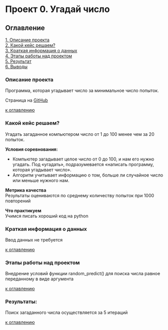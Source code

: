 # Проект 0. Угадай число 

## Оглавление  
[1. Описание проекта](README.md#Описание-проекта)  
[2. Какой кейс решаем?](README.md#Какой-кейс-решаем)  
[3. Краткая информация о данных](README.md#Краткая-информация-о-данных)  
[4. Этапы работы над проектом](README.md#Этапы-работы-над-проектом)  
[5. Результат](README.md#Результат)    
[6. Выводы](README.md#Выводы) 

### Описание проекта    
Программа, которая угадывает число за минимальное число попыток.

Страница на [GitHub](https://github.com/Stastr87/module8_hw1.git)

[к оглавлению](README.md#Оглавление)


### Какой кейс решаем?    
Угадать загаданное компьютером число от 1 до 100 менее чем за 20 попыток.

**Условия соревнования:**  
- Компьютер загадывает целое число от 0 до 100, и нам его нужно угадать. Под «угадать», подразумевается «написать программу, которая угадывает число».
- Алгоритм учитывает информацию о том, больше ли случайное число или меньше нужного нам.

**Метрика качества**     
Результаты оцениваются по среднему количеству попыток при 1000 повторений

**Что практикуем**     
Учимся писать хороший код на python


### Краткая информация о данных
Ввод данных не требуется
  
[к оглавлению](README.md#Оглавление)


### Этапы работы над проектом  
Внедрение условий функции random_predict() для поиска числа равное переданному в виде аргумента

[к оглавлению](README.md#Оглавление)


### Результаты:  
Поиск загаданного числа осуществляется за 5 итераций

[к оглавлению](README.md#Оглавление)
